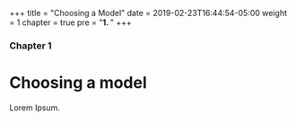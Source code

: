 +++
title = "Choosing a Model"
date = 2019-02-23T16:44:54-05:00
weight = 1
chapter = true
pre = "<b>1. </b>"
+++

### Chapter 1

# Choosing a model

Lorem Ipsum.